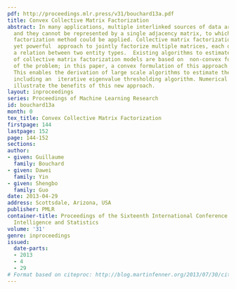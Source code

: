 ```yaml
---
pdf: http://proceedings.mlr.press/v31/bouchard13a.pdf
title: Convex Collective Matrix Factorization
abstract: In many applications, multiple interlinked sources of data are available
  and they cannot be represented by a single adjacency matrix, to which large scale
  factorization method could be applied. Collective matrix factorization is a simple
  yet powerful  approach to jointly factorize multiple matrices, each of which represents
  a relation between two entity types.  Existing algorithms to estimate parameters
  of collective matrix factorization models are based on  non-convex formulations
  of the problem; in this paper, a convex formulation of this approach is proposed.
  This enables the derivation of large scale algorithms to estimate the parameters,
  including an  iterative eigenvalue thresholding algorithm. Numerical experiments
  illustrate the benefits of this new approach.
layout: inproceedings
series: Proceedings of Machine Learning Research
id: bouchard13a
month: 0
tex_title: Convex Collective Matrix Factorization
firstpage: 144
lastpage: 152
page: 144-152
sections: 
author:
- given: Guillaume
  family: Bouchard
- given: Dawei
  family: Yin
- given: Shengbo
  family: Guo
date: 2013-04-29
address: Scottsdale, Arizona, USA
publisher: PMLR
container-title: Proceedings of the Sixteenth International Conference on Artificial
  Intelligence and Statistics
volume: '31'
genre: inproceedings
issued:
  date-parts:
  - 2013
  - 4
  - 29
# Format based on citeproc: http://blog.martinfenner.org/2013/07/30/citeproc-yaml-for-bibliographies/
---
```

